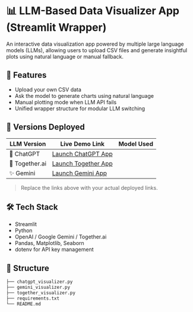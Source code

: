 # 📊 LLM-Based Data Visualizer App (Streamlit Wrapper)

An interactive data visualization app powered by multiple large language models (LLMs), allowing users to upload CSV files and generate insightful plots using natural language or manual fallback.

## 🔧 Features
- Upload your own CSV data
- Ask the model to generate charts using natural language
- Manual plotting mode when LLM API fails
- Unified wrapper structure for modular LLM switching

## 🤖 Versions Deployed

| LLM Version | Live Demo Link | Model Used |
|-------------|----------------|------------|
| 💬 ChatGPT | [Launch ChatGPT App](https://app-app-data-visualizer-rur7dwx7hnjr4ljnspnuou.streamlit.app/)
| 🔗 Together.ai | [Launch Together App](https://app-app-data-visualizer-jjsc7fywce9jvhgnoy78sg.streamlit.app/) 
| ✨ Gemini | [Launch Gemini App](https://app-app-data-visualizer-ntchgqxdkb7wtqfex3vrqb.streamlit.app/)

> Replace the links above with your actual deployed links.

## 🛠️ Tech Stack

- Streamlit
- Python
- OpenAI / Google Gemini / Together.ai
- Pandas, Matplotlib, Seaborn
- dotenv for API key management

## 📁 Structure

```bash
├── chatgpt_visualizer.py
├── gemini_visualizer.py
├── together_visualizer.py
├── requirements.txt
└── README.md
